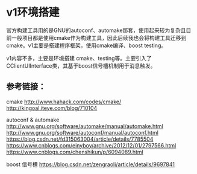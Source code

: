# v1环境搭建

官方构建工具用的是GNU的autoconf、automake那套，使用起来较为复杂且目前一般项目都是使用cmake作为构建工具，因此后续我也会将构建工具迁移到cmake。v1主要是搭建程序框架，使用cmake编译、boost testing。

v1内容不多，主要是环境搭建 cmake、testing等。主要引入了CClientUIInterface类，其基于boost信号槽机制用于消息触发。
    

## 参考链接：
cmake
http://www.hahack.com/codes/cmake/
http://kingoal.iteye.com/blog/710104

autoconf & automake
http://www.gnu.org/software/automake/manual/automake.html
http://www.gnu.org/software/autoconf/manual/autoconf.html
https://blog.csdn.net/fd315063004/article/details/7785504
https://www.cnblogs.com/einyboy/archive/2012/12/01/2797566.html
https://www.cnblogs.com/chenshikun/p/6094089.html

boost 信号槽
https://blog.csdn.net/zengraoli/article/details/9697841


